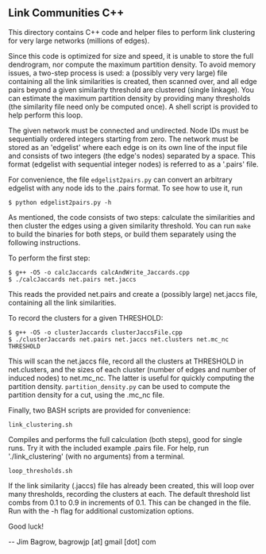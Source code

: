 Link Communities C++
--------------------

This directory contains C++ code and helper files to perform link clustering for very
large networks (millions of edges).

Since this code is optimized for size and speed, it is unable to store the full
dendrogram, nor compute the maximum partition density. To avoid memory issues, a
two-step process is used: a (possibly very very large) file containing all the
link similarities is created, then scanned over, and all edge pairs beyond a
given similarity threshold are clustered (single linkage). You can estimate the
maximum partition density by providing many thresholds (the similarity file need
only be computed once). A shell script is provided to help perform this loop.

The given network must be connected and undirected. Node IDs must be
sequentially ordered integers starting from zero. The network must be stored as
an 'edgelist' where each edge is on its own line of the input file and consists
of two integers (the edge's nodes) separated by a space. This format (edgelist
with sequential integer nodes) is referred to as a '.pairs' file.

For convenience, the file `edgelist2pairs.py` can convert an arbitrary edgelist
with any node ids to the .pairs format. To see how to use it, run

    $ python edgelist2pairs.py -h

As mentioned, the code consists of two steps: calculate the similarities and
then cluster the edges using a given similarity threshold. You can run `make` to
build the binaries for both steps, or build them separately using the following
instructions.

To perform the first step:

	$ g++ -O5 -o calcJaccards calcAndWrite_Jaccards.cpp
	$ ./calcJaccards net.pairs net.jaccs

This reads the provided net.pairs and create a (possibly large) net.jaccs file,
containing all the link similarities.

To record the clusters for a given THRESHOLD:

	$ g++ -O5 -o clusterJaccards clusterJaccsFile.cpp
	$ ./clusterJaccards net.pairs net.jaccs net.clusters net.mc_nc THRESHOLD

This will scan the net.jaccs file, record all the clusters at THRESHOLD in
net.clusters, and the sizes of each cluster (number of edges and number of
induced nodes) to net.mc_nc. The latter is useful for quickly computing the
partition density. `partition_density.py` can be used to compute the partition
density for a cut, using the .mc_nc file.

Finally, two BASH scripts are provided for convenience:

 `link_clustering.sh`

  Compiles and performs the full calculation (both steps), good for single
  runs. Try it with the included example .pairs file. For help, run
  './link_clustering' (with no arguments) from a terminal.

 `loop_thresholds.sh`

  If the link similarity (.jaccs) file has already been created, this will
  loop over many thresholds, recording the clusters at each. The default
  threshold list combs from 0.1 to 0.9 in increments of 0.1. This can be
  changed in the file. Run with the -h flag for additional customization
  options.

Good luck!

-- Jim Bagrow, bagrowjp [at] gmail [dot] com
